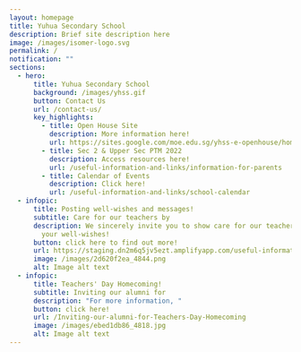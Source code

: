 ```yaml
---
layout: homepage
title: Yuhua Secondary School
description: Brief site description here
image: /images/isomer-logo.svg
permalink: /
notification: ""
sections:
  - hero:
      title: Yuhua Secondary School
      background: /images/yhss.gif
      button: Contact Us
      url: /contact-us/
      key_highlights:
        - title: Open House Site
          description: More information here!
          url: https://sites.google.com/moe.edu.sg/yhss-e-openhouse/home
        - title: Sec 2 & Upper Sec PTM 2022
          description: Access resources here!
          url: /useful-information-and-links/information-for-parents
        - title: Calendar of Events
          description: Click here!
          url: /useful-information-and-links/school-calendar
  - infopic:
      title: Posting well-wishes and messages!
      subtitle: Care for our teachers by
      description: We sincerely invite you to show care for our teachers by sharing
        your well-wishes!
      button: click here to find out more!
      url: https://staging.dn2m6q5jv5ezt.amplifyapp.com/useful-information-and-links/information-for-students
      image: /images/2d620f2ea_4844.png
      alt: Image alt text
  - infopic:
      title: Teachers' Day Homecoming!
      subtitle: Inviting our alumni for
      description: "For more information, "
      button: click here!
      url: /Inviting-our-alumni-for-Teachers-Day-Homecoming
      image: /images/ebed1db86_4818.jpg
      alt: Image alt text
---
```

